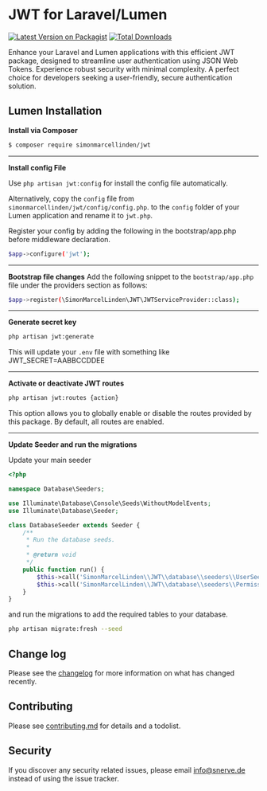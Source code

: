 # JWT for Laravel/Lumen

[![Latest Version on Packagist][ico-version]][link-packagist]
[![Total Downloads][ico-downloads]][link-downloads]

Enhance your Laravel and Lumen applications with this efficient JWT package, designed to streamline user authentication using JSON Web Tokens. Experience robust security with minimal complexity. A perfect choice for developers seeking a user-friendly, secure authentication solution.

## Lumen Installation

**Install via Composer**

``` bash
$ composer require simonmarcellinden/jwt
```
---

**Install config File**

Use ```php artisan jwt:config``` for install the config file automatically.

Alternatively, copy the ```config``` file from ```simonmarcellinden/jwt/config/config.php```. to the ```config``` folder of your Lumen application and rename it to ```jwt.php```.

Register your config by adding the following in the bootstrap/app.php before middleware declaration.
``` bash
$app->configure('jwt');
```
---

**Bootstrap file changes**
Add the following snippet to the ```bootstrap/app.php``` file under the providers section as follows:

``` bash
$app->register(\SimonMarcelLinden\JWT\JWTServiceProvider::class);
```
---
**Generate secret key**
``` bash
php artisan jwt:generate
```
This will update your ```.env``` file with something like JWT_SECRET=AABBCCDDEE

---
**Activate or deactivate JWT routes**
``` bash
php artisan jwt:routes {action}
```
This option allows you to globally enable or disable the routes provided by this package. By default, all routes are enabled.

---
**Update Seeder and run the migrations** 

Update your main seeder
```php
<?php

namespace Database\Seeders;

use Illuminate\Database\Console\Seeds\WithoutModelEvents;
use Illuminate\Database\Seeder;

class DatabaseSeeder extends Seeder {
	/**
	 * Run the database seeds.
	 *
	 * @return void
	 */
	public function run() {
		$this->call('SimonMarcelLinden\\JWT\\database\\seeders\\UserSeeder');
		$this->call('SimonMarcelLinden\\JWT\\database\\seeders\\PermissionSeeder');
	}
}
```

and run the migrations to add the required tables to your database.
```bash
php artisan migrate:fresh --seed
```

## Change log

Please see the [changelog](changelog.md) for more information on what has changed recently.

## Contributing

Please see [contributing.md](contributing.md) for details and a todolist.

## Security

If you discover any security related issues, please email info@snerve.de instead of using the issue tracker.

[ico-version]: https://img.shields.io/packagist/v/simonmarcellinden/jwt
[ico-downloads]: https://img.shields.io/packagist/dt/SimonMarcelLinden/jwt

[link-packagist]: https://packagist.org/packages/simonmarcellinden/jwt
[link-downloads]: https://packagist.org/packages/simonmarcellinden/jwt
[link-travis]: https://travis-ci.org/simonmarcellinden/jwt
[link-author]: https://github.com/simonmarcellinden
[link-contributors]: ../../contributors
